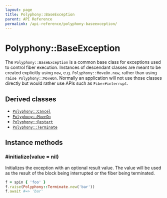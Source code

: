 ```yaml
---
layout: page
title: Polyphony::BaseException
parent: API Reference
permalink: /api-reference/polyphony-baseexception/
---
```

# Polyphony::BaseException

The `Polyphony::BaseException` is a common base class for exceptions used to
control fiber execution. Instances of descendant classes are meant to be created
explicitly using `new`, e.g. `Polyphony::MoveOn.new`, rather than using `raise
Polyphony::MoveOn`. Normally an application will not use those classes directly
but would rather use APIs such as `Fiber#interrupt`.

## Derived classes

- [`Polyphony::Cancel`](../polyphony-cancel/)
- [`Polyphony::MoveOn`](../polyphony-moveon/)
- [`Polyphony::Restart`](../polyphony-restart/)
- [`Polyphony::Terminate`](../polyphony-terminate/)

## Instance methods

### #initialize(value = nil)

Initializes the exception with an optional result value. The value will be used
as the result of the block being interrupted or the fiber being terminated.

```ruby
f = spin { 'foo' }
f.raise(Polyphony::Terminate.new('bar'))
f.await #=> 'bar'
```